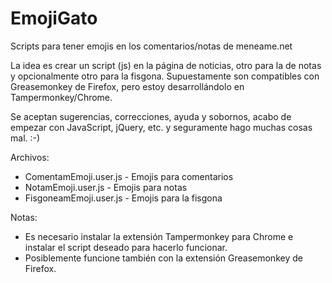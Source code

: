 # EmojiGato
Scripts para tener emojis en los comentarios/notas de meneame.net

La idea es crear un script (js) en la página de noticias, otro para la de notas y opcionalmente otro para la fisgona.
Supuestamente son compatibles con Greasemonkey de Firefox, pero estoy desarrollándolo en Tampermonkey/Chrome.

Se aceptan sugerencias, correcciones, ayuda y sobornos, acabo de empezar con JavaScript, jQuery, etc. y seguramente hago muchas cosas mal. :-)

Archivos:
- ComentamEmoji.user.js - Emojis para comentarios
- NotamEmoji.user.js - Emojis para notas
- FisgoneamEmoji.user.js - Emojis para la fisgona

Notas:
- Es necesario instalar la extensión Tampermonkey para Chrome e instalar el script deseado para hacerlo funcionar.
- Posiblemente funcione también con la extensión Greasemonkey de Firefox.
